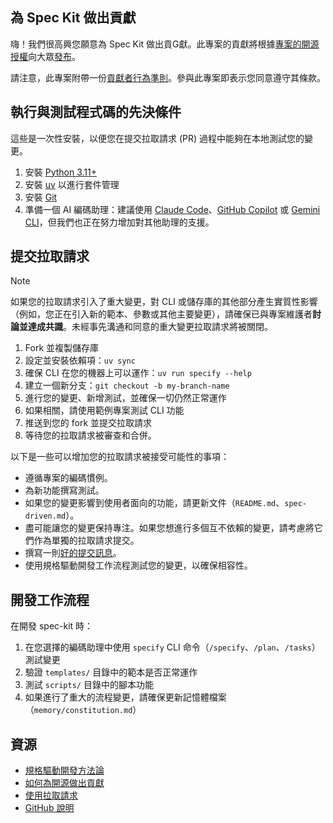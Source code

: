 ## 為 Spec Kit 做出貢獻

嗨！我們很高興您願意為 Spec Kit 做出貢G獻。此專案的貢獻將根據[專案的開源授權](LICENSE)向大眾[發布](https://help.github.com/articles/github-terms-of-service/#6-contributions-under-repository-license)。

請注意，此專案附帶一份[貢獻者行為準則](CODE_OF_CONDUCT.md)。參與此專案即表示您同意遵守其條款。

## 執行與測試程式碼的先決條件

這些是一次性安裝，以便您在提交拉取請求 (PR) 過程中能夠在本地測試您的變更。

1. 安裝 [Python 3.11+](https://www.python.org/downloads/)
2. 安裝 [uv](https://docs.astral.sh/uv/) 以進行套件管理
3. 安裝 [Git](https://git-scm.com/downloads)
4. 準備一個 AI 編碼助理：建議使用 [Claude Code](https://www.anthropic.com/claude-code)、[GitHub Copilot](https://code.visualstudio.com/) 或 [Gemini CLI](https://github.com/google-gemini/gemini-cli)，但我們也正在努力增加對其他助理的支援。

## 提交拉取請求

>[!NOTE]
>如果您的拉取請求引入了重大變更，對 CLI 或儲存庫的其他部分產生實質性影響（例如，您正在引入新的範本、參數或其他主要變更），請確保已與專案維護者**討論並達成共識**。未經事先溝通和同意的重大變更拉取請求將被關閉。

1. Fork 並複製儲存庫
2. 設定並安裝依賴項：`uv sync`
3. 確保 CLI 在您的機器上可以運作：`uv run specify --help`
4. 建立一個新分支：`git checkout -b my-branch-name`
5. 進行您的變更、新增測試，並確保一切仍然正常運作
6. 如果相關，請使用範例專案測試 CLI 功能
7. 推送到您的 fork 並提交拉取請求
8. 等待您的拉取請求被審查和合併。

以下是一些可以增加您的拉取請求被接受可能性的事項：

- 遵循專案的編碼慣例。
- 為新功能撰寫測試。
- 如果您的變更影響到使用者面向的功能，請更新文件（`README.md`、`spec-driven.md`）。
- 盡可能讓您的變更保持專注。如果您想進行多個互不依賴的變更，請考慮將它們作為單獨的拉取請求提交。
- 撰寫一則[好的提交訊息](http://tbaggery.com/2008/04/19/a-note-about-git-commit-messages.html)。
- 使用規格驅動開發工作流程測試您的變更，以確保相容性。

## 開發工作流程

在開發 spec-kit 時：

1. 在您選擇的編碼助理中使用 `specify` CLI 命令（`/specify`、`/plan`、`/tasks`）測試變更
2. 驗證 `templates/` 目錄中的範本是否正常運作
3. 測試 `scripts/` 目錄中的腳本功能
4. 如果進行了重大的流程變更，請確保更新記憶體檔案（`memory/constitution.md`）

## 資源

- [規格驅動開發方法論](./spec-driven.md)
- [如何為開源做出貢獻](https://opensource.guide/how-to-contribute/)
- [使用拉取請求](https://help.github.com/articles/about-pull-requests/)
- [GitHub 說明](https://help.github.com)
